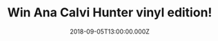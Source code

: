 ---
campaign-uuid: "c-29eb9ba8-5514-49cf-99e6-82f65833baa7"
type: "Preview"
category: "Music"
date: "2018-09-05T13:00:00.000Z"
end-date: "2018-10-05T23:59:00.000Z"
disable-form: false
is_promoted: false
has_entry_page: true
title: "Win Ana Calvi Hunter vinyl edition!"
competition-description: "<p>The third long player from from the BRIT award and double\
  \ Mercury Music Prize-nominated Anna Calvi is finally here and we have a copy of\
  \ Hunter, her brand new album on vinyl edition to one of our lucky members!</p>\r\
  \n<p>Are you Ana Calvi's biggest fan? Click below for a chance to win!</p>"
hero-header: "Win Ana Calvi Hunter vinyl edition!"
terms-confirmation: "N/A"
banner-img: "https://assets.expresslyapp.com/asset-dba0e88a-ecfa-49dc-afd5-f2109e0df16d.jpg"
logo-left-href: "aaa.nme.com"
logo-left-image: "https://assets.expresslyapp.com/asset-7e4b2002-1fcf-4950-8f24-382d654c58f3.jpg"
logo-left-title: "nme aaa"
bg-image-hero: "https://assets.expresslyapp.com/asset-7b6b83db-9fe1-442c-91da-098aca176283.jpg"
bg-image-first: "https://assets.expresslyapp.com/asset-1b7f1472-46a5-417c-9044-80152d01ec30.jpg"
section1-content: "<p>Produced by Nick Launay at Konk Studios in London with some\
  \ further production in LA, the album was recorded with Anna's band - Mally Harpaz\
  \ on various instruments and Alex Thomas on drums - with the addition of Adrian\
  \ Utley from Portishead on keys and Martyn Casey from The Bad Seeds on bass.</p>\r\
  \n<p>Hunter is the embodiment of the feeling of truly letting go. For the songwriter\
  \ and virtuosic guitarist, it was a catharsis, an opportunity to be more truthful\
  \ than ever!</p>\r\n<p>If you can't wait to listen her brand new hits! Enter the\
  \ form below for a chance to win this amazing album, Hunter on vinyl edition!</p>"
entry-title: "Win Ana Calvi Hunter vinyl edition!"
entry-content: "Enter the draw to win Ana Calvi Hunter vinyl edition by completing\
  \ the form below before 23:59 on 5th of October 2018."
has-winner: false
prize-description: "Ana Calvi Hunter vinyl edition"
special-conditions: "Multiple entries are allowed up to one every day."
---